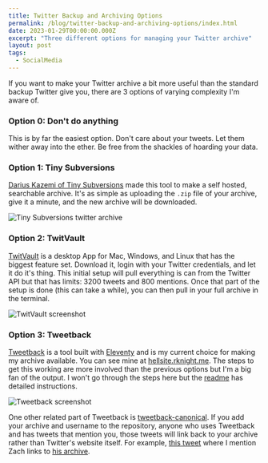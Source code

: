 ```yaml
---
title: Twitter Backup and Archiving Options
permalink: /blog/twitter-backup-and-archiving-options/index.html
date: 2023-01-29T00:00:00.000Z
excerpt: "Three different options for managing your Twitter archive"
layout: post
tags:
  - SocialMedia
---
```


If you want to make your Twitter archive a bit more useful than the standard backup Twitter give you, there are 3 options of varying complexity I'm aware of.

### Option 0: Don't do anything

This is by far the easiest option. Don't care about your tweets. Let them wither away into the ether. Be free from the shackles of hoarding your data.

### Option 1: Tiny Subversions

[Darius Kazemi of Tiny Subversions](https://tinysubversions.com/twitter-archive/make-your-own/) made this tool to make a self hosted, searchable archive. It's as simple as uploading the `.zip` file of your archive, give it a minute, and the new archive will be downloaded.

![Tiny Subversions twitter archive](https://cdn.rknight.me/site/twitter-tiny-subversions.png)

### Option 2: TwitVault

[TwitVault](https://terhechte.github.io/twitvault/) is a desktop App for Mac, Windows, and Linux that has the biggest feature set. Download it, login with your Twitter credentials, and let it do it's thing. This initial setup will pull everything is can from the Twitter API but that has limits: 3200 tweets and 800 mentions. Once that part of the setup is done (this can take a while), you can then pull in your full archive in the terminal.

![TwitVault screenshot](https://cdn.rknight.me/site/twitter-twitvault.png)

### Option 3: Tweetback

[Tweetback](https://github.com/tweetback/tweetback) is a tool built with [Eleventy](https://www.11ty.dev/) and is my current choice for making my archive available. You can see mine at [hellsite.rknight.me](https://hellsite.rknight.me/). The steps to get this working are more involved than the previous options but I'm a big fan of the output. I won't go through the steps here but the [readme](https://github.com/tweetback/tweetback/blob/main/README.md) has detailed instructions.

![Tweetback screenshot](https://cdn.rknight.me/site/twitter-tweetback.png)

One other related part of Tweetback is [tweetback-canonical](https://github.com/tweetback/tweetback-canonical). If you add your archive and username to the repository, anyone who uses Tweetback and has tweets that mention you, those tweets will link back to your archive rather than Twitter's website itself. For example, [this tweet](https://hellsite.rknight.me/1489618994000805889/) where I mention Zach links to [his archive](https://www.zachleat.com/twitter/1489616692678434816).
